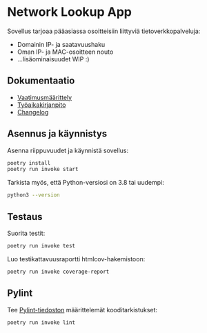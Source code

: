 # Network Lookup App

Sovellus tarjoaa pääasiassa osoitteisiin liittyviä tietoverkkopalveluja:

- Domainin IP- ja saatavuushaku
- Oman IP- ja MAC-osoitteen nouto
- ...lisäominaisuudet WIP :)

## Dokumentaatio

- [Vaatimusmäärittely](./dokumentaatio/vaatimusmaarittely.md)
- [Työaikakirjanpito](./dokumentaatio/tuntikirjanpito.md)
- [Changelog](./dokumentaatio/changelog.md)

## Asennus ja käynnistys

Asenna riippuvuudet ja käynnistä sovellus:

```bash
poetry install
poetry run invoke start
```
Tarkista myös, että Python-versiosi on 3.8 tai uudempi:

```bash
python3 --version
```

## Testaus

Suorita testit:

```bash
poetry run invoke test
```

Luo testikattavuusraportti htmlcov-hakemistoon:

```bash
poetry run invoke coverage-report
```

## Pylint

Tee [Pylint-tiedoston](./.pylintrc) määrittelemät kooditarkistukset:

```bash
poetry run invoke lint
```